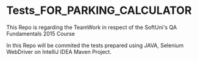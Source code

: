 # Tests_FOR_PARKING_CALCULATOR
This Repo is regarding the TeamWork in respect of the SoftUni's QA Fundamentals 2015 Course

In this Repo will be commited the tests prepared using JAVA, Selenium WebDriver on IntelliJ IDEA Maven Project.
